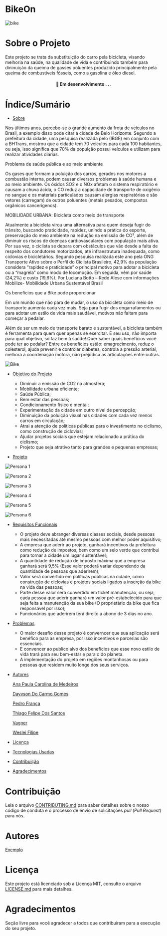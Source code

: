 #  BikeOn


![bike](./imagens/Bike.jpg)
# Sobre o Projeto
Este projeto se trata da substituição do carro pela bicicleta, visando melhoria na saúde, na qualidade de vida e contribuindo também para dininuição da queima de gasses poluentes produzido principalmente pela queima de combustiveis fósseis, como a gasolina e óleo diesel.


<h4 align="center"> 
	🚧  Em desenvolvimento . . .
</h4>

# Índice/Sumário


* [Sobre](#sobre-o-projeto)
  
Nos últimos anos, percebe-se o grande aumento da frota de veículos no Brasil, a exemplo disso pode citar a cidade de Belo Horizonte. Segundo a prefeitura da cidade, uma pesquisa realizada pelo (IBGE) em conjunto com a BHTrans, mostrou que a cidade tem 70 veículos para cada 100 habitantes, ou seja, isso significa que 70% da populção possui veículos e utilizam para realizar atividades diárias.

Problema de saúde pública e ao meio ambiente

Os gases que formam a poluição dos carros, gerados nos motores a combustão interna, podem causar diversos problemas à saúde humana e ao meio ambiente. Os óxidos SO2 e o 
NOx afetam o sistema respiratório e causam a chuva ácida, o CO reduz a capacidade de transporte de oxigênio no sangue e os materiais particulados causam alergias respiratórias e 
são vetores (carregam) de outros poluentes (metais pesados, compostos orgânicos cancerígenos).

MOBILIDADE URBANA: Bicicleta como meio de transporte

Atualmente a bicicleta virou uma alternativa para quem deseja fugir do trânsito, buscando praticidade, rapidez, unindo a prática do esporte, preservação do meio ambiente na 
redução na emissão de CO², além de diminuir os riscos de doenças cardiovasculares com população mais ativa. Por sua vez, o ciclista se depara com obstáculos que vão desde a falta de respeito dos condutores motorizados, até infraestrutura inadequada, como ciclovias e bicicletários. Segundo pesquisa realizada este ano pela ONG Transporte Ativo sobre o Perfil do Ciclista Brasileiro, 42,9% da população considera “rapidez e praticidade” o principal motivo para adotar a bicicleta ou a “magrela” como modo de locomoção. Em seguida, vêm por saúde (24,2%) e custo (19,6%).
Por Luciana Botto – Rede Alese com informações Mobilize- Mobilidade Urbana Sustentável 
Brasil

Os benefícios que a Bike pode proporcionar 

Em um mundo que não para de mudar, o uso da bicicleta como meio de transporte aumenta cada vez mais. Seja para fugir dos engarrafamentos ou para adotar um estilo de vida mais saudável, motivos não faltam para começar a pedalar.  

Além de ser um meio de transporte barato e sustentável, a bicicleta também é ferramenta para quem quer apenas se exercitar. E seu uso, não importa para qual objetivo, só faz bem à saúde! Quer saber quais benefícios você pode ter ao pedalar?
Entre os benefícios estão: emagrecimento, reduz o colesterol, ajuda prevenir e controlar diabetes, controla a pressão arterial, melhora a coordenação motora, não prejudica as articulações entre outras.

![Bike](https://github.com/DayvsonGomes/BikeON/blob/2a7fb8f85a6fbe0c6d1e9e7eb42da8c5faff859c/WhatsApp%20Image%202021-11-30%20at%2017.27.50.jpeg)

* [Objetivo do Projeto](#objetivo-projeto)

   - Diminuir a emissão de CO2 na atmosfera;
   - Mobilidade urbana eficiente;
   - Saúde Pública;
   - Bem estar das pessoas;
   - Condicionamento físico e mental;
   - Experimentação da cidade em outro nível de percepção;
   - Diminuição da poluição visual nas cidades com cada vez menos carros em circulação;
   - Atrai a atenção de políticas públicas para o investimento no ciclismo, como construção de ciclovias;
   - Ajudar projetos sociais que estejam relacionado a prática do ciclismo;
   - Projeto que seja atrativo tanto para grandes e pequenas empresas;

* [Projeto](#projeto)

![Persona 1](https://github.com/DayvsonGomes/BikeON/blob/main/1.png)

![Persona 2](https://github.com/DayvsonGomes/BikeON/blob/main/2.png)

![Persona 3](https://github.com/DayvsonGomes/BikeON/blob/52803d5b20b6804ea72b61b492cc9f121a9c74ec/WhatsApp%20Image%202021-11-30%20at%2019.12.46%20(2).jpeg)

![Persona 4](https://github.com/DayvsonGomes/BikeON/blob/main/Persona%20-%20Helena.png)

![Persona 5](https://github.com/DayvsonGomes/BikeON/blob/main/Persona%20Joe%20Peterson.png)

![Persona 6](https://github.com/DayvsonGomes/BikeON/blob/498f755276b4681ea00c041d703fb2511a0086e7/WhatsApp%20Image%202021-11-30%20at%2019.24.34.jpeg)

* [Requisitos Funcionais](#requisitos-funcionais)
  - O projeto deve abranger diversas classes sociais, desde pessoas mais necessitadas até mesmo pessoas com melhor poder aquisitivo;
  - A empresa que aderir ao projeto, ganhará incentivos da prefeitura como redução de impostos, bem como um selo verde que contribui para tornar a cidade um lugar sustentável;
  - A quantidade de redução de imposto máxima que a empresa ganhará será 9,5% (Esse valor poderá variar dependendo da quantidade de pessoas que aderirem);
  - Valor será convertido em políticas públicas na cidade, como construção de ciclovias e projetos sociais ligados a inserção da bike na vida das pessoas;
  - Parte desse valor será convertido em ticket manutenção, ou seja, cada pessoa que aderir ganhará um valor pré-estabelecido para que seja feita a manutenção da sua bike (O         proprietário da bike que fica responsável por isso);
  - Funcionários que aderirem terá direito a abono de 3 dias no ano.

* [Problemas ](#)
  - O maior desafio desse projeto é converncer que sua aplicação será benéfico para as empresa, por isso incentivos e parcerias são essenciais. 
  - E convencer ao publico alvo dos beneficios que esse novo estilo de vida trará para seu bem-estar e para o do planeta.
  - A implementação do projeto em regiões montanhosas ou para pessoas que residem muito longe dos seus serviços.

* [Autores](#autores)

    [Ana Paula Carolina de Medeiros](https://github.com/Medeiros001)

    [Dayvson Do Carmo Gomes](https://github.com/DayvsonGomes)

    [Pedro França](https://github.com/PedroFran2021)

    [Thiago Felipe Dos Santos](https://github.com/thiagonfss)

    [Vagner](https://github.com/Vagnerprojetos)

    [Weslei Filipe](https://github.com/Wesley-Filipe)



* [Licença](#licença)
* [Tecnologias Usadas](#tecnologias-usadas)
* [Contribuição](#contribuição)
* [Agradecimentos](#agradecimentos)

# Contribuição

Leia o arquivo [CONTRIBUTING.md](CONTRIBUTING.md) para saber detalhes sobre o nosso código de conduta e o processo de envio de solicitações *pull* (*Pull Request*) para nós.

# Autores

[Exemplo](https://github.com/testing-library/react-testing-library#contributors)

# Licença

Este projeto está licenciado sob a Licença MIT,  consulte o arquivo [LICENSE.md](LICENSE.md) para mais detalhes.

# Agradecimentos

Seção livre para você agradecer a todos que contribuiram para a execução do seu projeto.
 	
